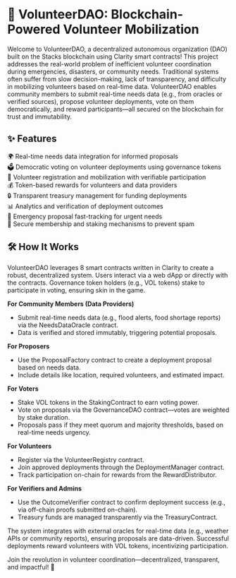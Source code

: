 # 🚀 VolunteerDAO: Blockchain-Powered Volunteer Mobilization

Welcome to VolunteerDAO, a decentralized autonomous organization (DAO) built on the Stacks blockchain using Clarity smart contracts! This project addresses the real-world problem of inefficient volunteer coordination during emergencies, disasters, or community needs. Traditional systems often suffer from slow decision-making, lack of transparency, and difficulty in mobilizing volunteers based on real-time data. VolunteerDAO enables community members to submit real-time needs data (e.g., from oracles or verified sources), propose volunteer deployments, vote on them democratically, and reward participants—all secured on the blockchain for trust and immutability.

## ✨ Features

🌍 Real-time needs data integration for informed proposals  
🗳️ Democratic voting on volunteer deployments using governance tokens  
👥 Volunteer registration and mobilization with verifiable participation  
💰 Token-based rewards for volunteers and data providers  
🔒 Transparent treasury management for funding deployments  
📊 Analytics and verification of deployment outcomes  
🚨 Emergency proposal fast-tracking for urgent needs  
🔐 Secure membership and staking mechanisms to prevent spam

## 🛠 How It Works

VolunteerDAO leverages 8 smart contracts written in Clarity to create a robust, decentralized system. Users interact via a web dApp or directly with the contracts. Governance token holders (e.g., VOL tokens) stake to participate in voting, ensuring skin in the game.

**For Community Members (Data Providers)**  
- Submit real-time needs data (e.g., flood alerts, food shortage reports) via the NeedsDataOracle contract.  
- Data is verified and stored immutably, triggering potential proposals.

**For Proposers**  
- Use the ProposalFactory contract to create a deployment proposal based on needs data.  
- Include details like location, required volunteers, and estimated impact.

**For Voters**  
- Stake VOL tokens in the StakingContract to earn voting power.  
- Vote on proposals via the GovernanceDAO contract—votes are weighted by stake duration.  
- Proposals pass if they meet quorum and majority thresholds, based on real-time needs urgency.

**For Volunteers**  
- Register via the VolunteerRegistry contract.  
- Join approved deployments through the DeploymentManager contract.  
- Track participation on-chain for rewards from the RewardDistributor.

**For Verifiers and Admins**  
- Use the OutcomeVerifier contract to confirm deployment success (e.g., via off-chain proofs submitted on-chain).  
- Treasury funds are managed transparently via the TreasuryContract.

The system integrates with external oracles for real-time data (e.g., weather APIs or community reports), ensuring proposals are data-driven. Successful deployments reward volunteers with VOL tokens, incentivizing participation.

Join the revolution in volunteer coordination—decentralized, transparent, and impactful! 🌟